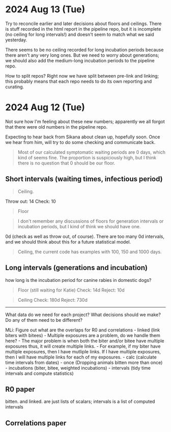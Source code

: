 
2024 Aug 13 (Tue)
=================

Try to reconcile earlier and later decisions about floors and ceilings. There is stuff recorded in the html report in the pipeline repo, but it is incomplete (no ceiling for long intervals!) and doesn't seem to match what we said yesterday.

There seems to be no ceiling recorded for long incubation periods because there aren't any very long ones. But we need to worry about generations; we should also add the medium-long incubation periods to the pipeline repo.

How to split repos? Right now we have split between pre-link and linking; this probably means that each repo needs to do its own reporting and curating.

2024 Aug 12 (Tue)
=================

Not sure how I'm feeling about these new numbers; apparently we all forgot that there were old numbers in the pipeline repo.

Expecting to hear back from Sikana about clean up, hopefully soon. Once we hear from him, will try to do some checking and communicate back.

> Most of our calculated symptomatic waiting periods are 0 days, which
> kind of seems fine. The proportion is suspiciously high, but I think
> there is no question that 0 should be our floor.

## Short intervals (waiting times, infectious period)

> Ceiling.

Throw out: 14
Check: 10

> Floor

> I don't remember any discussions of floors for generation intervals or
> incubation periods, but I kind of think we should have one. 

0d (check as well as throw out, of course). There are too many 0d intervals, and we should think about this for a future statistical model.

> Ceiling, the current code has examples with 100, 150 and 1000 days.

## Long intervals (generations and incubation)

how long is the incubation period for canine rabies in domestic dogs?

> Floor (still waiting for Katie)
Check: 14d
Reject: 10d

> Ceiling
Check: 180d
Reject: 730d


----------------------------------------------------------------------

What data do we need for each project? What decisions should we make? Do any of them need to be different?

MLi: Figure out what are the overlaps for R0 and correlations
	- linked (link biters with bitees)
		- Multiple exposures are a problem, do we handle them here? 
		- The major problem is when both the biter and/or bitee have multiple exposures thus, it will create multiple links. 
		- For example, if my biter have multiple exposures, then I have mutliple links. If I have multiple exposures, then I will have multiple links for each of my exposures.
	- calc (calculate time intervals from dates)
	- once (Dropping animals bitten more than once)
	- incubations (biter, bitee, weighted incubations)
	- intervals (tidy time intervals and compute statistics)

## R0 paper

bitten. and linked. are just lists of scalars; intervals is a list of computed intervals

## Correlations paper

